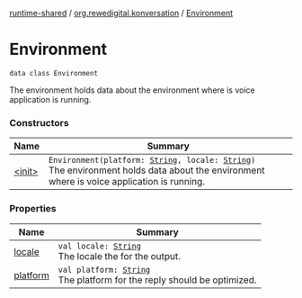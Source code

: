 [runtime-shared](../../index.md) / [org.rewedigital.konversation](../index.md) / [Environment](./index.md)

# Environment

`data class Environment`

The environment holds data about the environment where is voice application is running.

### Constructors

| Name | Summary |
|---|---|
| [&lt;init&gt;](-init-.md) | `Environment(platform: `[`String`](https://kotlinlang.org/api/latest/jvm/stdlib/kotlin/-string/index.html)`, locale: `[`String`](https://kotlinlang.org/api/latest/jvm/stdlib/kotlin/-string/index.html)`)`<br>The environment holds data about the environment where is voice application is running. |

### Properties

| Name | Summary |
|---|---|
| [locale](locale.md) | `val locale: `[`String`](https://kotlinlang.org/api/latest/jvm/stdlib/kotlin/-string/index.html)<br>The locale the for the output. |
| [platform](platform.md) | `val platform: `[`String`](https://kotlinlang.org/api/latest/jvm/stdlib/kotlin/-string/index.html)<br>The platform for the reply should be optimized. |
